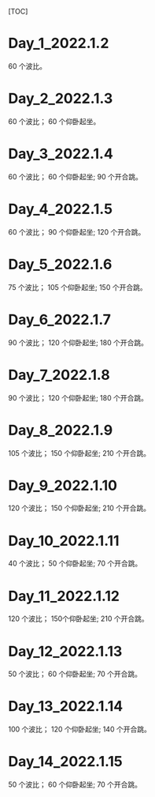 [TOC]
# Day_1_2022.1.2
60 个波比。

# Day_2_2022.1.3
60 个波比；
60 个仰卧起坐。

# Day_3_2022.1.4
60 个波比；
60 个仰卧起坐;
90 个开合跳。

# Day_4_2022.1.5
60 个波比；
90 个仰卧起坐;
120 个开合跳。

# Day_5_2022.1.6
75 个波比；
105 个仰卧起坐;
150 个开合跳。

# Day_6_2022.1.7
90 个波比；
120 个仰卧起坐;
180 个开合跳。

# Day_7_2022.1.8
90 个波比；
120 个仰卧起坐;
180 个开合跳。

# Day_8_2022.1.9
105 个波比；
150 个仰卧起坐;
210 个开合跳。

# Day_9_2022.1.10
120 个波比；
150 个仰卧起坐;
210 个开合跳。

# Day_10_2022.1.11
40 个波比；
50 个仰卧起坐;
70 个开合跳。

# Day_11_2022.1.12
120 个波比；
150个仰卧起坐;
210 个开合跳。

# Day_12_2022.1.13
50 个波比；
60 个仰卧起坐;
70 个开合跳。

# Day_13_2022.1.14
100 个波比；
120 个仰卧起坐;
140 个开合跳。


# Day_14_2022.1.15
50 个波比；
60 个仰卧起坐;
70 个开合跳。
